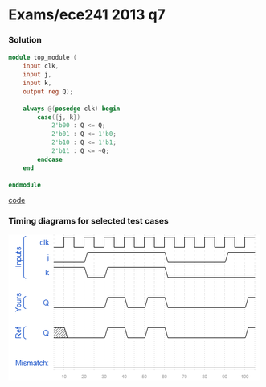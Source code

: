 # Exams/ece241 2013 q7
### Solution
```Verilog
module top_module (
    input clk,
    input j,
    input k,
    output reg Q); 
    
    always @(posedge clk) begin
        case({j, k})
            2'b00 : Q <= Q;
            2'b01 : Q <= 1'b0;
            2'b10 : Q <= 1'b1;
            2'b11 : Q <= ~Q;
        endcase
    end

endmodule

```
[code](./94.v)

### Timing diagrams for selected test cases
![result](./result.png)